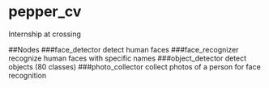 # pepper_cv
Internship at crossing  
  
##Nodes
###face_detector
detect human faces
###face_recognizer
recognize human faces with specific names
###object_detector
detect objects (80 classes)
###photo_collector
collect photos of a person for face recognition
